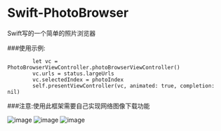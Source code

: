 # Swift-PhotoBrowser
Swift写的一个简单的照片浏览器

###使用示例:
```
        let vc = PhotoBrowserViewController.photoBrowserViewController()
        vc.urls = status.largeUrls
        vc.selectedIndex = photoIndex
        self.presentViewController(vc, animated: true, completion: nil)
```


###注意:使用此框架需要自己实现网络图像下载功能

![image](https://github.com/kouliang/Swift-PhotoBrowser/blob/master/image/1.png)
![image](https://github.com/kouliang/Swift-PhotoBrowser/blob/master/image/2.png)
![image](https://github.com/kouliang/Swift-PhotoBrowser/blob/master/image/3.png)
